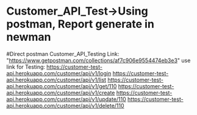 # Customer_API_Test->Using postman, Report generate in newman
#Direct postman Customer_API_Testing Link: "https://www.getpostman.com/collections/af7c906e9554474eb3e3"
use link for Testing:
https://customer-test-api.herokuapp.com/customer/api/v1/login
https://customer-test-api.herokuapp.com/customer/api/v1/list
https://customer-test-api.herokuapp.com/customer/api/v1/get/110
https://customer-test-api.herokuapp.com/customer/api/v1/create
https://customer-test-api.herokuapp.com/customer/api/v1/update/110
https://customer-test-api.herokuapp.com/customer/api/v1/delete/110
